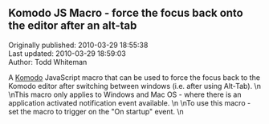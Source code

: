 ## Komodo JS Macro - force the focus back onto the editor after an alt-tab  
Originally published: 2010-03-29 18:55:38  
Last updated: 2010-03-29 18:59:03  
Author: Todd Whiteman  
  
A [Komodo](http://www.activestate.com/komodo) JavaScript macro that can be used to force the focus back to the Komodo editor after switching between windows (i.e. after using Alt-Tab).\n\nThis macro only applies to Windows and Mac OS - where there is an application activated notification event available.\n\nTo use this macro - set the macro to trigger on the "On startup" event.\n